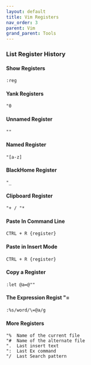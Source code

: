 ```yaml
---
layout: default
title: Vim Registers
nav_order: 3
parent: Vim
grand_parent: Tools
---
```


### List Register History


#### Show Registers
    :reg

#### Yank Registers
    "0

#### Unnamed Register
    ""

#### Named Register
    "[a-z]

#### BlackHome Register
    "_

#### Clipboard Register
    "+ / "*

#### Paste In Command Line
    CTRL + R {register}

#### Paste in Insert Mode
    CTRL + R {register}

#### Copy a Register
    :let @a=@""

#### The Expression Regist "=

    :%s/word/\=@a/g

#### More Registers
    "%  Name of the current file
    "#  Name of the alternate file
    ".  Last insert text
    ":  Last Ex command
    "/  Last Search pattern




































































